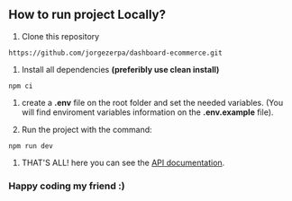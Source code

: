 ## How to run project Locally?

1. Clone this repository 
```
https://github.com/jorgezerpa/dashboard-ecommerce.git
```

1. Install all dependencies **(preferibly use clean install)**
```
npm ci 
```

1. create a __.env__ file on the root folder and set the needed variables. (You will find enviroment variables information on the **.env.example** file).


1. Run the project with the command:
```
npm run dev
```

1. THAT'S ALL! here you can see the [API documentation](https://documenter.getpostman.com/view/17956788/2s8Z6x3DhN).

### Happy coding my friend :)
